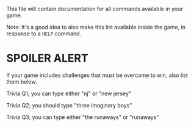 This file will contain documentation for all commands available in your game.

Note:  It's a good idea to also make this list available inside the game, in response to a `HELP` command.


# SPOILER ALERT

If your game includes challenges that must be overcome to win, also list them below.


Trivia Q1; you can type either "nj" or "new jersey"

Trivia Q2; you should type "three imaginary boys"

Trivia Q3; you can type either "the runaways" or "runaways"
